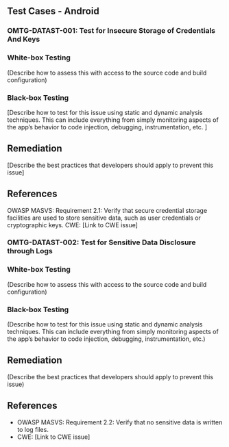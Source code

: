 ## Test Cases - Android

### OMTG-DATAST-001: Test for Insecure Storage of Credentials And Keys

### White-box Testing

(Describe how to assess this with access to the source code and build configuration)

### Black-box Testing

[Describe how to test for this issue using static and dynamic analysis techniques. This can include everything from simply monitoring aspects of the app’s behavior to code injection, debugging, instrumentation, etc. ]

## Remediation

[Describe the best practices that developers should apply to prevent this issue]

## References

OWASP MASVS: Requirement 2.1: Verify that secure credential storage facilities are used to store sensitive data, such as user credentials or cryptographic keys.
CWE: [Link to CWE issue]

### OMTG-DATAST-002: Test for Sensitive Data Disclosure through Logs

### White-box Testing

(Describe how to assess this with access to the source code and build configuration)

### Black-box Testing

(Describe how to test for this issue using static and dynamic analysis techniques. This can include everything from simply monitoring aspects of the app’s behavior to code injection, debugging, instrumentation, etc.)

## Remediation

(Describe the best practices that developers should apply to prevent this issue)

## References

- OWASP MASVS: Requirement 2.2: Verify that no sensitive data is written to log files.
- CWE: [Link to CWE issue]
